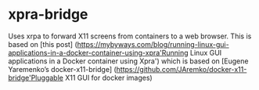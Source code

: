 # xpra-bridge
Uses xrpa to forward  X11 screens from containers to a web browser. This  is based on [this post] (https://mybyways.com/blog/running-linux-gui-applications-in-a-docker-container-using-xpra'Running Linux GUI applications in a Docker container using Xpra') which is based on [Eugene Yaremenko’s docker-x11-bridge] (https://github.com/JAremko/docker-x11-bridge'Pluggable X11 GUI for docker images)
